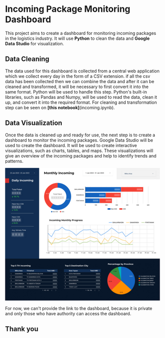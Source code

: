 # Incoming Package Monitoring Dashboard

This project aims to create a dashboard for monitoring incoming packages in the logistics industry. It will use **Python** to clean the data and **Google Data Studio** for visualization. 

## Data Cleaning

The data used for this dashboard is collected from a central web application which we collect every day in the form of a CSV extension. if all the csv data has been collected then we can combine the data and after it can be cleaned and transformed, it will be necessary to first convert it into the same format. Python will be used to handle this step. Python's built-in libraries, such as Pandas and Numpy, will be used to read the data, clean it up, and convert it into the required format. For cleaning and transformation step can be seen on **[this notebook]**(incoming.ipynb).

## Data Visualization

Once the data is cleaned up and ready for use, the next step is to create a dashboard to monitor the incoming packages. Google Data Studio will be used to create the dashboard. It will be used to create interactive visualizations, such as charts, tables, and maps. These visualizations will give an overview of the incoming packages and help to identify trends and patterns. 

![App interface](/resources/blurin.jpg)

For now, we can't provide the link to the dashboard, because it is private and only those who have authority can access the dashboard.

## Thank you
